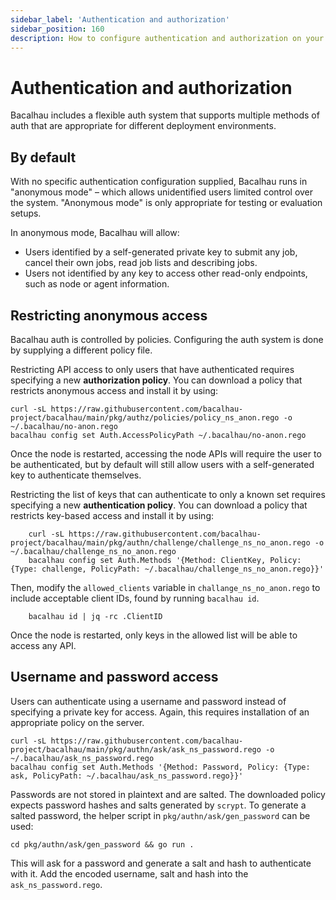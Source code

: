 ```yaml
---
sidebar_label: 'Authentication and authorization'
sidebar_position: 160
description: How to configure authentication and authorization on your bacalhau node.
---
```


# Authentication and authorization

Bacalhau includes a flexible auth system that supports multiple methods of auth
that are appropriate for different deployment environments.

## By default

With no specific authentication configuration supplied, Bacalhau runs in
"anonymous mode" – which allows unidentified users limited control over the
system. "Anonymous mode" is only appropriate for testing or evaluation setups.

In anonymous mode, Bacalhau will allow:

- Users identified by a self-generated private key to submit any job, cancel
  their own jobs, read job lists and describing jobs.
- Users not identified by any key to access other read-only endpoints, such as
  node or agent information.

## Restricting anonymous access

Bacalhau auth is controlled by policies. Configuring the auth system is done by
supplying a different policy file.

Restricting API access to only users that have authenticated requires specifying
a new **authorization policy**. You can download a policy that restricts
anonymous access and install it by using:

    curl -sL https://raw.githubusercontent.com/bacalhau-project/bacalhau/main/pkg/authz/policies/policy_ns_anon.rego -o ~/.bacalhau/no-anon.rego
    bacalhau config set Auth.AccessPolicyPath ~/.bacalhau/no-anon.rego

Once the node is restarted, accessing the node APIs will require the user to be
authenticated, but by default will still allow users with a self-generated key
to authenticate themselves.

Restricting the list of keys that can authenticate to only a known set requires
specifying a new **authentication policy**. You can download a policy that
restricts key-based access and install it by using:

```
    curl -sL https://raw.githubusercontent.com/bacalhau-project/bacalhau/main/pkg/authn/challenge/challenge_ns_no_anon.rego -o ~/.bacalhau/challenge_ns_no_anon.rego
    bacalhau config set Auth.Methods '{Method: ClientKey, Policy: {Type: challenge, PolicyPath: ~/.bacalhau/challenge_ns_no_anon.rego}}'
```

Then, modify the `allowed_clients` variable in `challange_ns_no_anon.rego` to
include acceptable client IDs, found by running `bacalhau id`.

```
    bacalhau id | jq -rc .ClientID
```

Once the node is restarted, only keys in the allowed list will be able to access
any API.

## Username and password access

Users can authenticate using a username and password instead of specifying a
private key for access. Again, this requires installation of an appropriate
policy on the server.

    curl -sL https://raw.githubusercontent.com/bacalhau-project/bacalhau/main/pkg/authn/ask/ask_ns_password.rego -o ~/.bacalhau/ask_ns_password.rego
    bacalhau config set Auth.Methods '{Method: Password, Policy: {Type: ask, PolicyPath: ~/.bacalhau/ask_ns_password.rego}}'

Passwords are not stored in plaintext and are salted. The downloaded policy
expects password hashes and salts generated by `scrypt`. To generate a salted
password, the helper script in `pkg/authn/ask/gen_password` can be used:

    cd pkg/authn/ask/gen_password && go run .

This will ask for a password and generate a salt and hash to authenticate with
it. Add the encoded username, salt and hash into the `ask_ns_password.rego`.
